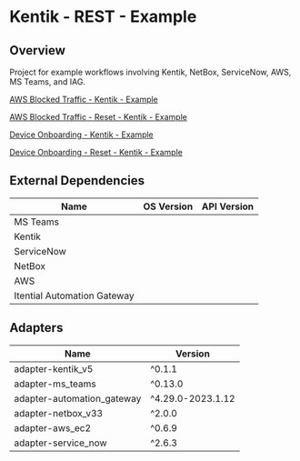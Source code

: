 # Kentik - REST - Example

## Overview

Project for example workflows involving Kentik, NetBox, ServiceNow, AWS, MS Teams, and IAG.


<a href='https://gitlab.com/itentialopensource/pre-built-automations/staging/kentik-rest-example/-/blob/master/documentation/AWS Blocked Traffic - Kentik - Example.md' target='_blank'>AWS Blocked Traffic - Kentik - Example</a>

<a href='https://gitlab.com/itentialopensource/pre-built-automations/staging/kentik-rest-example/-/blob/master/documentation/AWS Blocked Traffic - Reset - Kentik - Example.md' target='_blank'>AWS Blocked Traffic - Reset - Kentik - Example</a>

<a href='https://gitlab.com/itentialopensource/pre-built-automations/staging/kentik-rest-example/-/blob/master/documentation/Device Onboarding - Kentik - Example.md' target='_blank'>Device Onboarding - Kentik - Example</a>

<a href='https://gitlab.com/itentialopensource/pre-built-automations/staging/kentik-rest-example/-/blob/master/documentation/Device Onboarding - Reset - Kentik - Example.md' target='_blank'>Device Onboarding - Reset - Kentik - Example</a>



## External Dependencies

<table>
  <thead>
    <tr>
      <th>Name</th>
      <th>OS Version</th>
      <th>API Version</th>
    </tr>
  </thead>
  <tbody>
    <tr>
      <td>MS Teams</td>
      <td></td>
      <td></td>
    </tr>    <tr>
      <td>Kentik</td>
      <td></td>
      <td></td>
    </tr>    <tr>
      <td>ServiceNow</td>
      <td></td>
      <td></td>
    </tr>    <tr>
      <td>NetBox</td>
      <td></td>
      <td></td>
    </tr>    <tr>
      <td>AWS</td>
      <td></td>
      <td></td>
    </tr>    <tr>
      <td>Itential Automation Gateway</td>
      <td></td>
      <td></td>
    </tr>
  </tbody>
</table>

## Adapters

<table>
  <thead>
    <tr>
      <th>Name</th>
      <th>Version</th>
    </tr>
  </thead>
  <tbody>
    <tr>
      <td>adapter-kentik_v5</td>
      <td>^0.1.1</td>
    </tr>    <tr>
      <td>adapter-ms_teams</td>
      <td>^0.13.0</td>
    </tr>    <tr>
      <td>adapter-automation_gateway</td>
      <td>^4.29.0-2023.1.12</td>
    </tr>    <tr>
      <td>adapter-netbox_v33</td>
      <td>^2.0.0</td>
    </tr>    <tr>
      <td>adapter-aws_ec2</td>
      <td>^0.6.9</td>
    </tr>    <tr>
      <td>adapter-service_now</td>
      <td>^2.6.3</td>
    </tr>
  </tbody>
</table>